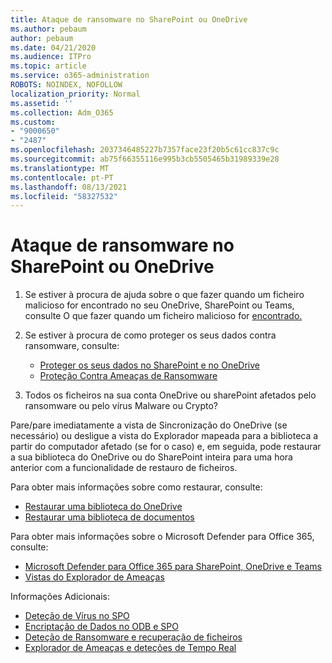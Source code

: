 ```yaml
---
title: Ataque de ransomware no SharePoint ou OneDrive
ms.author: pebaum
author: pebaum
ms.date: 04/21/2020
ms.audience: ITPro
ms.topic: article
ms.service: o365-administration
ROBOTS: NOINDEX, NOFOLLOW
localization_priority: Normal
ms.assetid: ''
ms.collection: Adm_O365
ms.custom:
- "9000650"
- "2487"
ms.openlocfilehash: 2037346485227b7357face23f20b5c61cc837c9c
ms.sourcegitcommit: ab75f66355116e995b3cb5505465b31989339e28
ms.translationtype: MT
ms.contentlocale: pt-PT
ms.lasthandoff: 08/13/2021
ms.locfileid: "58327532"
---
```

# <a name="ransomware-attack-in-sharepoint-or-onedrive"></a>Ataque de ransomware no SharePoint ou OneDrive

1.  Se estiver à procura de ajuda sobre o que fazer quando um ficheiro malicioso for encontrado no seu OneDrive, SharePoint ou Teams, consulte O que fazer quando um ficheiro malicioso for [encontrado.](https://support.office.com/en-ie/article/what-to-do-when-a-malicious-file-is-found-in-sharepoint-online-onedrive-or-microsoft-teams-01e902ad-a903-4e0f-b093-1e1ac0c37ad2)
2. Se estiver à procura de como proteger os seus dados contra ransomware, consulte:
    - [Proteger os seus dados no SharePoint e no OneDrive](https://docs.microsoft.com/sharepoint/safeguarding-your-data) 
    - [Proteção Contra Ameaças de Ransomware](https://docs.microsoft.com/windows/security/threat-protection/intelligence/ransomware-malware)    

3.  Todos os ficheiros na sua conta OneDrive ou sharePoint afetados pelo ransomware ou pelo vírus Malware ou Crypto? 

Pare/pare imediatamente a vista de Sincronização do OneDrive (se necessário) ou desligue a vista do Explorador mapeada para a biblioteca a partir do computador afetado (se for o caso) e, em seguida, pode restaurar a sua biblioteca do OneDrive ou do SharePoint inteira para uma hora anterior com a funcionalidade de restauro de ficheiros. 

Para obter mais informações sobre como restaurar, consulte:

- [Restaurar uma biblioteca do OneDrive](https://support.office.com/article/restore-your-onedrive-fa231298-759d-41cf-bcd0-25ac53eb8a150)
- [Restaurar uma biblioteca de documentos](https://support.office.com/article/restore-a-document-library-317791c3-8bd0-4dfd-8254-3ca90883d39a)

Para obter mais informações sobre o Microsoft Defender para Office 365, consulte:
- [Microsoft Defender para Office 365 para SharePoint, OneDrive e Teams](https://docs.microsoft.com/microsoft-365/security/office-365-security/atp-for-spo-odb-and-teams)
- [Vistas do Explorador de Ameaças](https://docs.microsoft.com/microsoft-365/security/office-365-security/threat-explorer-views)

Informações Adicionais:

- [Deteção de Vírus no SPO](https://docs.microsoft.com/microsoft-365/security/office-365-security/virus-detection-in-spo)</br>
- [Encriptação de Dados no ODB e SPO](https://docs.microsoft.com/microsoft-365/compliance/data-encryption-in-odb-and-spo)</br>
- [Deteção de Ransomware e recuperação de ficheiros](https://support.office.com/article/Ransomware-detection-and-recovering-your-files-0d90ec50-6bfd-40f4-acc7-b8c12c73637f)</br>
- [Explorador de Ameaças e deteções de Tempo Real](https://docs.microsoft.com/microsoft-365/security/office-365-security/threat-explorer-views)
